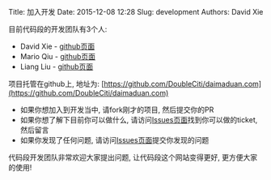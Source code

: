 Title: 加入开发
Date: 2015-12-08 12:28
Slug: development
Authors: David Xie

目前代码段的开发团队有3个人:

* David Xie - [github页面](https://github.com/david-xie)
* Mario Qiu - [github页面](https://github.com/greatghoul)
* Liang Liu - [github页面](https://github.com/liul85)

项目托管在github上, 地址为: [https://github.com/DoubleCiti/daimaduan.com](https://github.com/DoubleCiti/daimaduan.com)

* 如果你想加入到开发当中, 请fork刚才的项目, 然后提交你的PR
* 如果你想了解下目前你可以做什么, 请访问[Issues页面](https://github.com/DoubleCiti/daimaduan.com/issues)找到你可以做的ticket, 然后留言
* 如果你发现了任何问题, 请访问[Issues页面](https://github.com/DoubleCiti/daimaduan.com/issues)提交你发现的问题

代码段开发团队非常欢迎大家提出问题, 让代码段这个网站变得更好, 更方便大家的使用!
